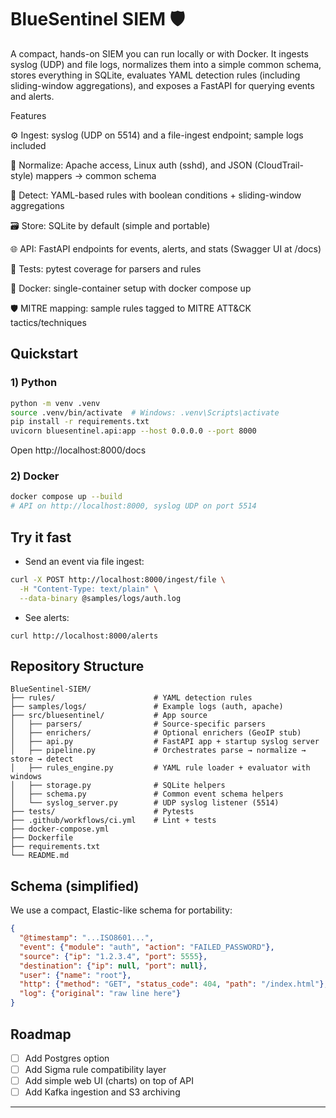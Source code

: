 # BlueSentinel SIEM 🛡️

A compact, hands-on SIEM you can run locally or with Docker. It ingests syslog (UDP) and file logs, normalizes them into a simple common schema, stores everything in SQLite, evaluates YAML detection rules (including sliding-window aggregations), and exposes a FastAPI for querying events and alerts.

Features

⚙️ Ingest: syslog (UDP on 5514) and a file-ingest endpoint; sample logs included

🧭 Normalize: Apache access, Linux auth (sshd), and JSON (CloudTrail-style) mappers → common schema

🔎 Detect: YAML-based rules with boolean conditions + sliding-window aggregations

🗃️ Store: SQLite by default (simple and portable)

🌐 API: FastAPI endpoints for events, alerts, and stats (Swagger UI at /docs)

🧪 Tests: pytest coverage for parsers and rules

🐳 Docker: single-container setup with docker compose up

🛡️ MITRE mapping: sample rules tagged to MITRE ATT&CK tactics/techniques

## Quickstart

### 1) Python
```bash
python -m venv .venv
source .venv/bin/activate  # Windows: .venv\Scripts\activate
pip install -r requirements.txt
uvicorn bluesentinel.api:app --host 0.0.0.0 --port 8000
```
Open http://localhost:8000/docs

### 2) Docker
```bash
docker compose up --build
# API on http://localhost:8000, syslog UDP on port 5514
```

## Try it fast
- Send an event via file ingest:
```bash
curl -X POST http://localhost:8000/ingest/file \
  -H "Content-Type: text/plain" \
  --data-binary @samples/logs/auth.log
```
- See alerts:
```
curl http://localhost:8000/alerts
```

## Repository Structure
```
BlueSentinel-SIEM/
├── rules/                      # YAML detection rules
├── samples/logs/               # Example logs (auth, apache)
├── src/bluesentinel/           # App source
│   ├── parsers/                # Source-specific parsers
│   ├── enrichers/              # Optional enrichers (GeoIP stub)
│   ├── api.py                  # FastAPI app + startup syslog server
│   ├── pipeline.py             # Orchestrates parse → normalize → store → detect
│   ├── rules_engine.py         # YAML rule loader + evaluator with windows
│   ├── storage.py              # SQLite helpers
│   ├── schema.py               # Common event schema helpers
│   └── syslog_server.py        # UDP syslog listener (5514)
├── tests/                      # Pytests
├── .github/workflows/ci.yml    # Lint + tests
├── docker-compose.yml
├── Dockerfile
├── requirements.txt
└── README.md
```

## Schema (simplified)
We use a compact, Elastic-like schema for portability:
```json
{
  "@timestamp": "...ISO8601...",
  "event": {"module": "auth", "action": "FAILED_PASSWORD"},
  "source": {"ip": "1.2.3.4", "port": 5555},
  "destination": {"ip": null, "port": null},
  "user": {"name": "root"},
  "http": {"method": "GET", "status_code": 404, "path": "/index.html"},
  "log": {"original": "raw line here"}
}
```

## Roadmap
- [ ] Add Postgres option
- [ ] Add Sigma rule compatibility layer
- [ ] Add simple web UI (charts) on top of API
- [ ] Add Kafka ingestion and S3 archiving

---

